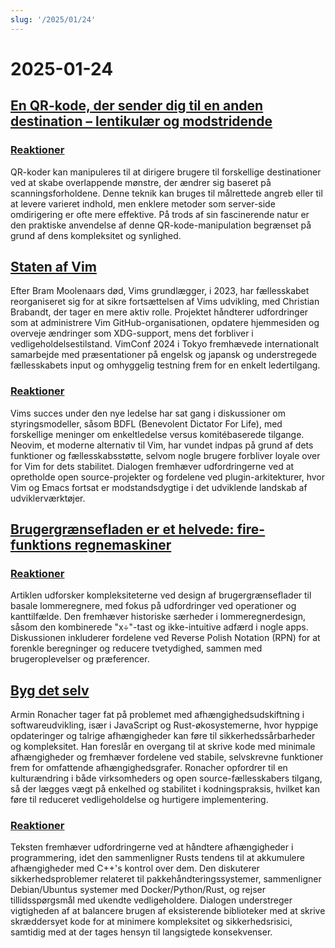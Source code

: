 ```yaml
---
slug: '/2025/01/24'
---
```


# 2025-01-24

## [En QR-kode, der sender dig til en anden destination – lentikulær og modstridende](https://mstdn.social/@isziaui/113874436953157913)

### [Reaktioner](https://news.ycombinator.com/item?id=42809268)

QR-koder kan manipuleres til at dirigere brugere til forskellige destinationer ved at skabe overlappende mønstre, der ændrer sig baseret på scanningsforholdene. Denne teknik kan bruges til målrettede angreb eller til at levere varieret indhold, men enklere metoder som server-side omdirigering er ofte mere effektive. På trods af sin fascinerende natur er den praktiske anvendelse af denne QR-kode-manipulation begrænset på grund af dens kompleksitet og synlighed.

## [Staten af Vim](https://lwn.net/Articles/1002342/)

Efter Bram Moolenaars død, Vims grundlægger, i 2023, har fællesskabet reorganiseret sig for at sikre fortsættelsen af Vims udvikling, med Christian Brabandt, der tager en mere aktiv rolle. Projektet håndterer udfordringer som at administrere Vim GitHub-organisationen, opdatere hjemmesiden og overveje ændringer som XDG-support, mens det forbliver i vedligeholdelsestilstand. VimConf 2024 i Tokyo fremhævede internationalt samarbejde med præsentationer på engelsk og japansk og understregede fællesskabets input og omhyggelig testning frem for en enkelt ledertilgang.

### [Reaktioner](https://news.ycombinator.com/item?id=42810176)

Vims succes under den nye ledelse har sat gang i diskussioner om styringsmodeller, såsom BDFL (Benevolent Dictator For Life), med forskellige meninger om enkeltledelse versus komitébaserede tilgange. Neovim, et moderne alternativ til Vim, har vundet indpas på grund af dets funktioner og fællesskabsstøtte, selvom nogle brugere forbliver loyale over for Vim for dets stabilitet. Dialogen fremhæver udfordringerne ved at opretholde open source-projekter og fordelene ved plugin-arkitekturer, hvor Vim og Emacs fortsat er modstandsdygtige i det udviklende landskab af udviklerværktøjer.

## [Brugergrænsefladen er et helvede: fire-funktions regnemaskiner](https://lcamtuf.substack.com/p/ui-is-hell-four-function-calculators)

### [Reaktioner](https://news.ycombinator.com/item?id=42810300)

Artiklen udforsker kompleksiteterne ved design af brugergrænseflader til basale lommeregnere, med fokus på udfordringer ved operationer og kanttilfælde. Den fremhæver historiske særheder i lommeregnerdesign, såsom den kombinerede "x÷"-tast og ikke-intuitive adfærd i nogle apps. Diskussionen inkluderer fordelene ved Reverse Polish Notation (RPN) for at forenkle beregninger og reducere tvetydighed, sammen med brugeroplevelser og præferencer.

## [Byg det selv](https://lucumr.pocoo.org/2025/1/24/build-it-yourself/)

Armin Ronacher tager fat på problemet med afhængighedsudskiftning i softwareudvikling, især i JavaScript og Rust-økosystemerne, hvor hyppige opdateringer og talrige afhængigheder kan føre til sikkerhedssårbarheder og kompleksitet. Han foreslår en overgang til at skrive kode med minimale afhængigheder og fremhæver fordelene ved stabile, selvskrevne funktioner frem for omfattende afhængighedsgrafer. Ronacher opfordrer til en kulturændring i både virksomheders og open source-fællesskabers tilgang, så der lægges vægt på enkelhed og stabilitet i kodningspraksis, hvilket kan føre til reduceret vedligeholdelse og hurtigere implementering.

### [Reaktioner](https://news.ycombinator.com/item?id=42812641)

Teksten fremhæver udfordringerne ved at håndtere afhængigheder i programmering, idet den sammenligner Rusts tendens til at akkumulere afhængigheder med C++'s kontrol over dem. Den diskuterer sikkerhedsproblemer relateret til pakkehåndteringssystemer, sammenligner Debian/Ubuntus systemer med Docker/Python/Rust, og rejser tillidsspørgsmål med ukendte vedligeholdere. Dialogen understreger vigtigheden af at balancere brugen af eksisterende biblioteker med at skrive skræddersyet kode for at minimere kompleksitet og sikkerhedsrisici, samtidig med at der tages hensyn til langsigtede konsekvenser.

<head>
  <meta property="og:title" content="En QR-kode, der sender dig til en anden destination – lentikulær og modstridende" />
  <meta property="og:type" content="website" />
  <meta property="og:image" content="https://og.cho.sh/api/og/?title=En%20QR-kode%2C%20der%20sender%20dig%20til%20en%20anden%20destination%20%E2%80%93%20lentikul%C3%A6r%20og%20modstridende&subheading=fredag%20den%2024.%20januar%202025%3A%20Resum%C3%A9%20af%20Hacker%20News" />
</head>
